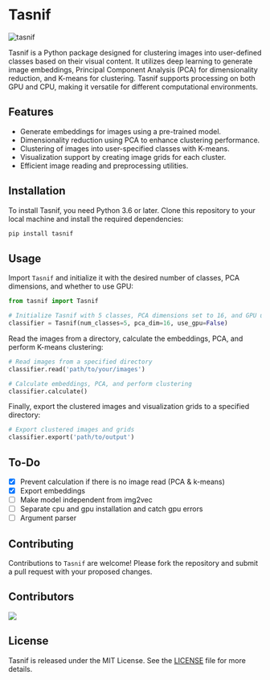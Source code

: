 # Tasnif

![tasnif](https://github.com/cobanov/tasnif/blob/main/assets/asdd.png?raw=true)

Tasnif is a Python package designed for clustering images into user-defined classes based on their visual content. It utilizes deep learning to generate image embeddings, Principal Component Analysis (PCA) for dimensionality reduction, and K-means for clustering. Tasnif supports processing on both GPU and CPU, making it versatile for different computational environments.

## Features

- Generate embeddings for images using a pre-trained model.
- Dimensionality reduction using PCA to enhance clustering performance.
- Clustering of images into user-specified classes with K-means.
- Visualization support by creating image grids for each cluster.
- Efficient image reading and preprocessing utilities.

## Installation

To install Tasnif, you need Python 3.6 or later. Clone this repository to your local machine and install the required dependencies:

```bash
pip install tasnif
```

## Usage

Import `Tasnif` and initialize it with the desired number of classes, PCA dimensions, and whether to use GPU:

```python
from tasnif import Tasnif

# Initialize Tasnif with 5 classes, PCA dimensions set to 16, and GPU usage
classifier = Tasnif(num_classes=5, pca_dim=16, use_gpu=False)
```

Read the images from a directory, calculate the embeddings, PCA, and perform K-means clustering:

```python
# Read images from a specified directory
classifier.read('path/to/your/images')

# Calculate embeddings, PCA, and perform clustering
classifier.calculate()
```

Finally, export the clustered images and visualization grids to a specified directory:

```python
# Export clustered images and grids
classifier.export('path/to/output')
```

## To-Do

- [x] Prevent calculation if there is no image read (PCA & k-means)
- [x] Export embeddings
- [ ] Make model independent from img2vec
- [ ] Separate cpu and gpu installation and catch gpu errors
- [ ] Argument parser

## Contributing

Contributions to `Tasnif` are welcome! Please fork the repository and submit a pull request with your proposed changes.

## Contributors

<a href="https://github.com/cobanov/tasnif/graphs/contributors">
  <img src="https://contrib.rocks/image?repo=cobanov/tasnif" />
</a>

## License

Tasnif is released under the MIT License. See the [LICENSE](LICENSE) file for more details.

